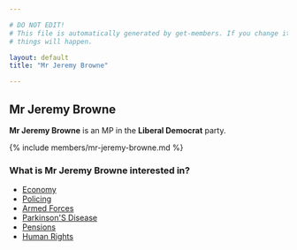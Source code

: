 ```yaml
---

# DO NOT EDIT!
# This file is automatically generated by get-members. If you change it, bad
# things will happen.

layout: default
title: "Mr Jeremy Browne"

---
```


## Mr Jeremy Browne

**Mr Jeremy Browne** is an MP in the **Liberal Democrat** party.

{% include members/mr-jeremy-browne.md %}

### What is Mr Jeremy Browne interested in?


* [Economy](/interests/economy.html)
* [Policing](/interests/policing.html)
* [Armed Forces](/interests/armed-forces.html)
* [Parkinson'S Disease](/interests/parkinsons-disease.html)
* [Pensions](/interests/pensions.html)
* [Human Rights](/interests/human-rights.html)
